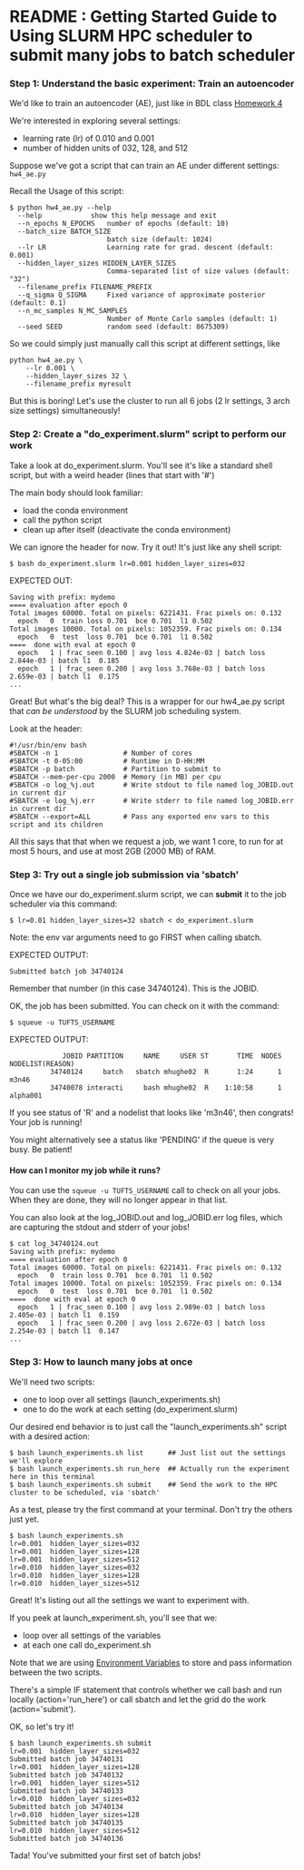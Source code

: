 # README : Getting Started Guide to Using SLURM HPC scheduler to submit many jobs to batch scheduler

### Step 1: Understand the basic experiment: Train an autoencoder

We'd like to train an autoencoder (AE), just like in BDL class [Homework 4](https://www.cs.tufts.edu/comp/150BDL/2018f/assignments/hw4.html)

We're interested in exploring several settings:
* learning rate (lr) of 0.010 and 0.001
* number of hidden units of 032, 128, and 512

Suppose we've got a script that can train an AE under different settings: `hw4_ae.py`

Recall the Usage of this script:
```
$ python hw4_ae.py --help
  --help            show this help message and exit
  --n_epochs N_EPOCHS   number of epochs (default: 10)
  --batch_size BATCH_SIZE
                        batch size (default: 1024)
  --lr LR               Learning rate for grad. descent (default: 0.001)
  --hidden_layer_sizes HIDDEN_LAYER_SIZES
                        Comma-separated list of size values (default: "32")
  --filename_prefix FILENAME_PREFIX
  --q_sigma Q_SIGMA     Fixed variance of approximate posterior (default: 0.1)
  --n_mc_samples N_MC_SAMPLES
                        Number of Monte Carlo samples (default: 1)
  --seed SEED           random seed (default: 8675309)

```

So we could simply just manually call this script at different settings, like
```
python hw4_ae.py \
    --lr 0.001 \
    --hidden_layer_sizes 32 \
    --filename_prefix myresult
```

But this is boring! Let's use the cluster to run all 6 jobs (2 lr settings, 3 arch size settings) simultaneously!

### Step 2: Create a "do_experiment.slurm" script to perform our work

Take a look at do_experiment.slurm. You'll see it's like a standard shell script, but with a weird header (lines that start with '#')

The main body should look familiar:
* load the conda environment
* call the python script
* clean up after itself (deactivate the conda environment)

We can ignore the header for now. Try it out! It's just like any shell script:

```
$ bash do_experiment.slurm lr=0.001 hidden_layer_sizes=032
```

EXPECTED OUT:

```
Saving with prefix: mydemo
==== evaluation after epoch 0
Total images 60000. Total on pixels: 6221431. Frac pixels on: 0.132
  epoch   0  train loss 0.701  bce 0.701  l1 0.502
Total images 10000. Total on pixels: 1052359. Frac pixels on: 0.134
  epoch   0  test  loss 0.701  bce 0.701  l1 0.502
====  done with eval at epoch 0
  epoch   1 | frac_seen 0.100 | avg loss 4.824e-03 | batch loss  2.844e-03 | batch l1  0.185
  epoch   1 | frac_seen 0.200 | avg loss 3.768e-03 | batch loss  2.659e-03 | batch l1  0.175
...
```

Great! But what's the big deal? This is a wrapper for our hw4_ae.py script that *can be understood* by the SLURM job scheduling system.

Look at the header:
```
#!/usr/bin/env bash
#SBATCH -n 1                # Number of cores
#SBATCH -t 0-05:00          # Runtime in D-HH:MM
#SBATCH -p batch            # Partition to submit to
#SBATCH --mem-per-cpu 2000  # Memory (in MB) per cpu
#SBATCH -o log_%j.out       # Write stdout to file named log_JOBID.out in current dir
#SBATCH -e log_%j.err       # Write stderr to file named log_JOBID.err in current dir
#SBATCH --export=ALL        # Pass any exported env vars to this script and its children

```
All this says that that when we request a job, we want 1 core, to run for at most 5 hours, and use at most 2GB (2000 MB) of RAM.


### Step 3: Try out a single job submission via 'sbatch'

Once we have our do_experiment.slurm script, we can **submit** it to the job scheduler via this command:

```
$ lr=0.01 hidden_layer_sizes=32 sbatch < do_experiment.slurm
```
Note: the env var arguments need to go FIRST when calling sbatch.

EXPECTED OUTPUT:

```
Submitted batch job 34740124
```
Remember that number (in this case 34740124). This is the JOBID. 

OK, the job has been submitted. You can check on it with the command:
```
$ squeue -u TUFTS_USERNAME
```
EXPECTED OUTPUT:
```
             JOBID PARTITION     NAME     USER ST       TIME  NODES NODELIST(REASON)
          34740124     batch   sbatch mhughe02  R       1:24      1 m3n46
          34740078 interacti     bash mhughe02  R    1:10:58      1 alpha001
```
If you see status of 'R' and a nodelist that looks like 'm3n46', then congrats! Your job is running!

You might alternatively see a status like 'PENDING' if the queue is very busy. Be patient!

#### How can I monitor my job while it runs?

You can use the `squeue -u TUFTS_USERNAME` call to check on all your jobs. When they are done, they will no longer appear in that list.

You can also look at the log_JOBID.out and log_JOBID.err log files, which are capturing the stdout and stderr of your jobs!

```
$ cat log_34740124.out
Saving with prefix: mydemo
==== evaluation after epoch 0
Total images 60000. Total on pixels: 6221431. Frac pixels on: 0.132
  epoch   0  train loss 0.701  bce 0.701  l1 0.502
Total images 10000. Total on pixels: 1052359. Frac pixels on: 0.134
  epoch   0  test  loss 0.701  bce 0.701  l1 0.502
====  done with eval at epoch 0
  epoch   1 | frac_seen 0.100 | avg loss 2.989e-03 | batch loss  2.405e-03 | batch l1  0.159
  epoch   1 | frac_seen 0.200 | avg loss 2.672e-03 | batch loss  2.254e-03 | batch l1  0.147
...
```

### Step 3: How to launch many jobs at once

We'll need two scripts:
* one to loop over all settings (launch_experiments.sh) 
* one to do the work at each setting (do_experiment.slurm)

Our desired end behavior is to just call the "launch_experiments.sh" script with a desired action:
```
$ bash launch_experiments.sh list      ## Just list out the settings we'll explore
$ bash launch_experiments.sh run_here  ## Actually run the experiment here in this terminal
$ bash launch_experiments.sh submit    ## Send the work to the HPC cluster to be scheduled, via 'sbatch'
```

As a test, please try the first command at your terminal. Don't try the others just yet.

```
$ bash launch_experiments.sh
lr=0.001  hidden_layer_sizes=032
lr=0.001  hidden_layer_sizes=128
lr=0.001  hidden_layer_sizes=512
lr=0.010  hidden_layer_sizes=032
lr=0.010  hidden_layer_sizes=128
lr=0.010  hidden_layer_sizes=512
```

Great! It's listing out all the settings we want to experiment with.

If you peek at launch_experiment.sh, you'll see that we:
* loop over all settings of the variables
* at each one call do_experiment.sh 

Note that we are using [Environment Variables](https://www.digitalocean.com/community/tutorials/how-to-read-and-set-environmental-and-shell-variables-on-a-linux-vps) to store and pass information between the two scripts.

There's a simple IF statement that controls whether we call bash and run locally (action='run_here') or call sbatch and let the grid do the work (action='submit').

OK, so let's try it! 

```
$ bash launch_experiments.sh submit
lr=0.001  hidden_layer_sizes=032
Submitted batch job 34740131
lr=0.001  hidden_layer_sizes=128
Submitted batch job 34740132
lr=0.001  hidden_layer_sizes=512
Submitted batch job 34740133
lr=0.010  hidden_layer_sizes=032
Submitted batch job 34740134
lr=0.010  hidden_layer_sizes=128
Submitted batch job 34740135
lr=0.010  hidden_layer_sizes=512
Submitted batch job 34740136
```

Tada! You've submitted your first set of batch jobs!

